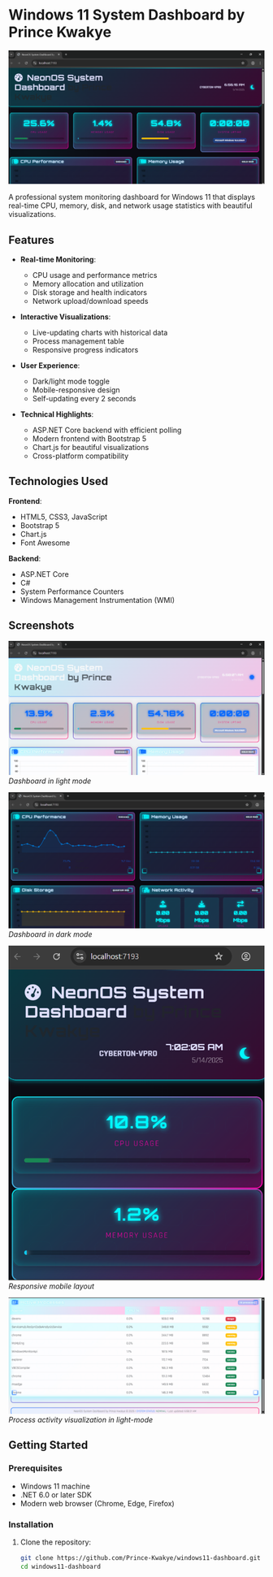 # Windows 11 System Dashboard by Prince Kwakye

![Dashboard Preview](./screenshots/dashboard-preview.png) 

A professional system monitoring dashboard for Windows 11 that displays real-time CPU, memory, disk, and network usage statistics with beautiful visualizations.

## Features

- **Real-time Monitoring**:
  - CPU usage and performance metrics
  - Memory allocation and utilization
  - Disk storage and health indicators
  - Network upload/download speeds

- **Interactive Visualizations**:
  - Live-updating charts with historical data
  - Process management table
  - Responsive progress indicators

- **User Experience**:
  - Dark/light mode toggle
  - Mobile-responsive design
  - Self-updating every 2 seconds

- **Technical Highlights**:
  - ASP.NET Core backend with efficient polling
  - Modern frontend with Bootstrap 5
  - Chart.js for beautiful visualizations
  - Cross-platform compatibility

## Technologies Used

**Frontend**:
- HTML5, CSS3, JavaScript
- Bootstrap 5
- Chart.js
- Font Awesome

**Backend**:
- ASP.NET Core
- C#
- System Performance Counters
- Windows Management Instrumentation (WMI)

## Screenshots


![Light Mode](./screenshots/light-mode.png)
*Dashboard in light mode*

![Dark Mode](./screenshots/dark-mode.png)
*Dashboard in dark mode*

![Mobile View](./screenshots/mobile-view.png)
*Responsive mobile layout*

![Network Monitoring](./screenshots/process-view.png)
*Process activity visualization in light-mode*

## Getting Started

### Prerequisites

- Windows 11 machine
- .NET 6.0 or later SDK
- Modern web browser (Chrome, Edge, Firefox)

### Installation

1. Clone the repository:
   ```bash
   git clone https://github.com/Prince-Kwakye/windows11-dashboard.git
   cd windows11-dashboard
